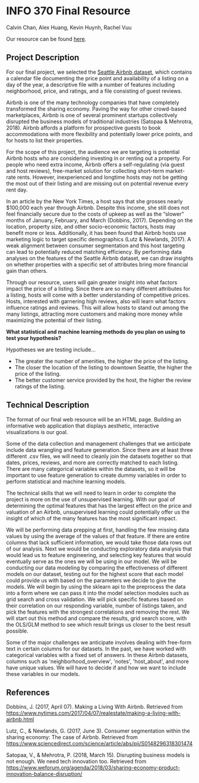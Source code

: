 # INFO 370 Final Resource

Calvin Chan, Alex Huang, Kevin Huynh, Rachel Vuu

Our resource can be found [here](https://github.com/kevinhuynh23/RACK).

## Project Description

For our final project, we selected the [Seattle Airbnb dataset](https://www.kaggle.com/airbnb/seattle), which contains a calendar file documenting the price point and availability of a listing on a day of the year, a descriptive file with a number of features including neighborhood, price, and ratings, and a file consisting of guest reviews. 

Airbnb is one of the many technology companies that have completely transformed the sharing economy. Paving the way for other crowd-based marketplaces, Airbnb is one of several prominent startups collectively disrupted the business models of traditional industries (Satopaa & Mehrotra, 2018). Airbnb affords a platform for prospective guests to book accommodations with more flexibility and potentially lower price points, and for hosts to list their properties.

For the scope of this project, the audience we are targeting is potential Airbnb hosts who are considering investing in or renting out a property. For people who need extra income, Airbnb offers a self-regulating (via guest and host reviews), free-market solution for collecting short-term market-rate rents. However, inexperienced and longtime hosts may not be getting the most out of their listing and are missing out on potential revenue every rent day.

In an article by the New York Times, a host says that she grosses nearly $100,000 each year through Airbnb. Despite this income, she still does not feel financially secure due to the costs of upkeep as well as the “slower” months of January, February, and March (Dobbins, 2017). Depending on the location, property size, and other socio-economic factors, hosts may benefit more or less. Additionally, it has been found that Airbnb hosts use marketing logic to target specific demographics  (Lutz & Newlands, 2017). A weak alignment between consumer segmentation and this host targeting can lead to potentially reduced matching efficiency. By performing data analyses on the features of the Seattle Airbnb dataset, we can draw insights on whether properties with a specific set of attributes bring more financial gain than others. 

Through our resource, users will gain greater insight into what factors impact the price of a listing. Since there are so many different attributes for a listing, hosts will come with a better understanding of competitive prices. Hosts, interested with garnering high reviews, also will learn what factors influence ratings and reviews. This will allow hosts to stand out among the many listings, attracting more customers and making more money while maximizing the potential of their listing.

**What statistical and machine learning methods do you plan on using to test your hypothesis?**

Hypotheses we are testing include...
- The greater the number of amenities, the higher the price of the listing.
- The closer the location of the listing to downtown Seattle, the higher the price of the listing.
- The better customer service provided by the host, the higher the review ratings of the listing.

## Technical Description

The format of our final web resource will be an HTML page. Building an informative web application that displays aesthetic, interactive visualizations is our goal.

Some of the data collection and management challenges that we anticipate include data wrangling and feature generation. Since there are at least three different .csv files, we will need to cleanly join the datasets together so that dates, prices, reviews, and more are correctly matched to each listing. There are many categorical variables within the datasets, so it will be important to use feature generation to create dummy variables in order to perform statistical and machine learning models.

The technical skills that we will need to learn in order to complete the project is more on the use of unsupervised learning. With our goal of determining the optimal features that has the largest effect on the price and valuation of an Airbnb, unsupervised learning could potentially offer us the insight of which of the many features has the most significant impact.

We will be performing data prepping at first, handling the few missing data values by using the average of the values of that feature. If there are entire columns that lack sufficient information, we would take those data rows out of our analysis. Next we would be conducting exploratory data analysis that would lead us to feature engineering, and selecting key features that would eventually serve as the ones we will be using in our model. We will be conducting our data modeling by comparing the effectiveness of different models on our dataset, testing out for the highest score that each model could provide us with based on the parameters we decide to give the models. We will begin by using the sklearn api to the preprocess the data into a form where we can pass it into the model selection modules such as grid search and cross validation. We will pick specific features based on their correlation on our responding variable, number of listings taken, and pick the features with the strongest correlations and removing the rest. We will start out this method and compare the results, grid search score, with the OLS/GLM method to see which result brings us closer to the best result possible. 

Some of the major challenges we anticipate involves dealing with free-form text in certain columns for our datasets. In the past, we have worked with categorical variables with a fixed set of answers. In these Airbnb datasets, columns such as 'neighborhood_overview', 'notes', 'host_about', and more have unique values. We will have to decide if and how we want to include these variables in our models.

## References

Dobbins, J. (2017, April 07). Making a Living With Airbnb. Retrieved from https://www.nytimes.com/2017/04/07/realestate/making-a-living-with-airbnb.html

Lutz, C., & Newlands, G. (2017, June 3). Consumer segmentation within the sharing economy: The case of Airbnb. Retrieved from https://www.sciencedirect.com/science/article/abs/pii/S0148296318301474

Satopaa, V., & Mehrotra, P. (2018, March 15). Disrupting business models is not enough. We need tech innovation too. Retrieved from https://www.weforum.org/agenda/2018/03/sharing-economy-product-innovation-balance-disruption/
